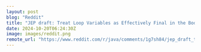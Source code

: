 ```yaml
---
layout: post
blog: "Reddit"
title: "JEP draft: Treat Loop Variables as Effectively Final in the Bodies of All for() Loops"
date: 2024-10-20T06:24:30Z
image: images/reddit.png
remote_url: "https://www.reddit.com/r/java/comments/1g7sh84/jep_draft_treat_loop_variables_as_effectively/"
---
```

